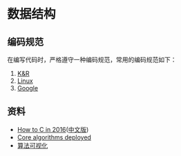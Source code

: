 # 数据结构

## 编码规范

在编写代码时，严格遵守一种编码规范，常用的编码规范如下：

1. [K&R](https://en.wikipedia.org/wiki/Indentation_style#K&R)
2. [Linux](https://www.kernel.org/doc/html/v4.10/process/coding-style.html)
3. [Google](https://google.github.io/styleguide/cppguide.html)

## 资料

- [How to C in 2016](https://matt.sh/howto-c)([中文版](http://www.infoq.com/cn/articles/c-language-2016))
- [Core algorithms deployed](https://cstheory.stackexchange.com/questions/19759/core-algorithms-deployed)
- [算法可视化](https://visualgo.net/en)
